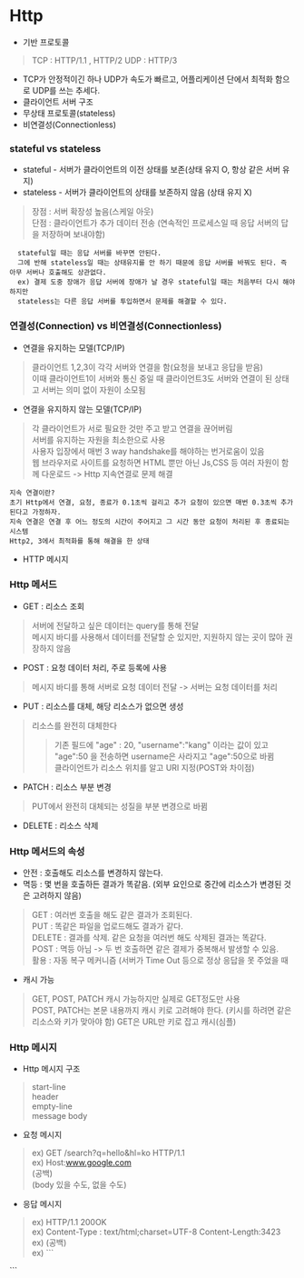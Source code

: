 # Http
- 기반 프로토콜
> TCP : HTTP/1.1 ,  HTTP/2
> UDP : HTTP/3
- TCP가 안정적이긴 하나 UDP가 속도가 빠르고, 어플리케이션 단에서 최적화 함으로 UDP를 쓰는 추세다.
- 클라이언트 서버 구조
- 무상태 프로토콜(stateless)
- 비연결성(Connectionless)
### stateful vs stateless
- stateful - 서버가 클라이언트의 이전 상태를 보존(상태 유지 O, 항상 같은 서버 유지)<br/>
- stateless - 서버가 클라이언트의 상태를 보존하지 않음 (상태 유지 X) <br/>
> 장점 : 서버 확장성 높음(스케일 아웃)<br/>
> 단점 : 클라이언트가 추가 데이터 전송 (연속적인 프로세스일 때 응답 서버의 답을 저장하며 보내야함)
```
  stateful일 때는 응답 서버를 바꾸면 안된다.
  그에 반해 stateless일 때는 상태유지를 안 하기 때문에 응답 서버를 바꿔도 된다. 즉 아무 서버나 호출해도 상관없다.
  ex) 결제 도중 장애가 응답 서버에 장애가 날 경우 stateful일 때는 처음부터 다시 해야 하지만
  stateless는 다른 응답 서버를 투입하면서 문제를 해결할 수 있다.
```

### 연결성(Connection) vs 비연결성(Connectionless)
 - 연결을 유지하는 모델(TCP/IP)
 > 클라이언트 1,2,3이 각각 서버와 연결을 함(요청을 보내고 응답을 받음)<br/>
 > 이때 클라이언트1이 서버와 통신 중일 때 클라이언트3도 서버와 연결이 된 상태고 서버는 의미 없이 자원이 소모됨<br/>

- 연결을 유지하지 않는 모델(TCP/IP)
> 각 클라이언트가 서로 필요한 것만 주고 받고 연결을 끊어버림<br/>
> 서버를 유지하는 자원을 최소한으로 사용<br/>
> 사용자 입장에서 매번 3 way handshake를 해야하는 번거로움이 있음<br/>
> 웹 브라우저로 사이트를 요청하면 HTML 뿐만 아닌 Js,CSS 등 여러 자원이 함께 다운로드 -> Http 지속연결로 문제 해결 <br/>
```
지속 연결이란?
초기 Http에서 연결, 요청, 종료가 0.1초씩 걸리고 추가 요청이 있으면 매번 0.3초씩 추가된다고 가정하자.
지속 연결은 연결 후 어느 정도의 시간이 주어지고 그 시간 동안 요청이 처리된 후 종료되는 시스템
Http2, 3에서 최적화를 통해 해결을 한 상태
```
- HTTP 메시지
### Http 메서드
- GET : 리소스 조회
> 서버에 전달하고 싶은 데이터는 query를 통해 전달<br/>
> 메시지 바디를 사용해서 데이터를 전달할 순 있지만, 지원하지 않는 곳이 많아 권장하지 않음<br/>
- POST : 요청 데이터 처리, 주로 등록에 사용
> 메시지 바디를 통해 서버로 요청 데이터 전달 -> 서버는 요청 데이터를 처리<br/>
- PUT : 리소스를 대체, 해당 리소스가 없으면 생성
> 리소스를 완전히 대체한다
> > 기존 필드에 "age" : 20, "username":"kang" 이라는 값이 있고 <br/>
> > "age":50 을 전송하면 username은 사라지고 "age":50으로 바뀜 <br/>
> 클라이언트가 리소스 위치를 알고 URI 지정(POST와 차이점)
- PATCH : 리소스 부분 변경
> PUT에서 완전히 대체되는 성질을 부분 변경으로 바뀜
- DELETE : 리소스 삭제
### Http 메서드의 속성
- 안전 : 호출해도 리소스를 변경하지 않는다.
- 멱등 : 몇 번을 호출하든 결과가 똑같음. (외부 요인으로 중간에 리소스가 변경된 것은 고려하지 않음)
> GET : 여러번 호출을 해도 같은 결과가 조회된다.<br/>
> PUT : 똑같은 파일을 업로드해도 결과가 같다.<br/>
> DELETE : 결과를 삭제. 같은 요청을 여러번 해도 삭제된 결과는 똑같다.<br/>
> POST : 멱등 아님 -> 두 번 호출하면 같은 결제가 중복해서 발생할 수 있음. <br/>
> 활용 : 자동 복구 메커니즘 (서버가 Time Out 등으로 정상 응답을 못 주었을 때 <br/>
- 캐시 가능
> GET, POST, PATCH 캐시 가능하지만 실제로 GET정도만 사용<br/>
> POST, PATCH는 본문 내용까지 캐시 키로 고려해야 한다. (키시를 하려면 같은 리소스와 키가 맞아야 함)
> GET은 URL만 키로 잡고 캐시(심플)

### Http 메시지
- Http 메시지 구조
> start-line <br/>
> header     <br/>
> empty-line <br/>
> message body <br/>

- 요청 메시지
> ex) GET /search?q=hello&hl=ko HTTP/1.1<br/>
> ex) Host:www.google.com<br/>
> (공백)<br/>
> (body 있을 수도, 없을 수도)

- 응답 메시지
> ex) HTTP/1.1 200OK<br/>
> ex) Content-Type : text/html;charset=UTF-8 Content-Length:3423<br/>
> ex) (공백) <br/>
> ex) ```
<html> 
  <body? ... </body> 
</html>
```




